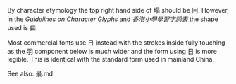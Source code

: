 By character etymology the top right hand side of 塌 should be 冃. However, in the _Guidelines on Character Glyphs_ and _香港小學學習字詞表_ the shape used is 曰.

Most commercial fonts use 日 instead with the strokes inside fully touching as the 羽 component below is much wider and the form using 日 is more legible. This is identical with the standard form used in mainland China.

See also: 最.md
